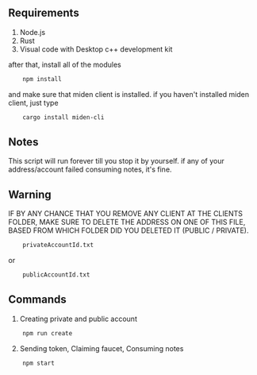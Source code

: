 ## Requirements

1. Node.js
2. Rust
3. Visual code with Desktop c++ development kit

after that, install all of the modules

```bash
    npm install
```

and make sure that miden client is installed. if you haven't installed miden client, just type
```bash
    cargo install miden-cli
```

## Notes

This script will run forever till you stop it by yourself. if any of your address/account failed consuming notes, it's fine.

## Warning

IF BY ANY CHANCE THAT YOU REMOVE ANY CLIENT AT THE CLIENTS FOLDER, MAKE SURE TO DELETE THE ADDRESS ON ONE OF THIS FILE, BASED FROM WHICH FOLDER DID YOU DELETED IT (PUBLIC / PRIVATE).

```bash
    privateAccountId.txt
```

or

```bash
    publicAccountId.txt
```

## Commands

1. Creating private and public account

```bash
    npm run create
```

2. Sending token, Claiming faucet, Consuming notes

```bash
    npm start
```
